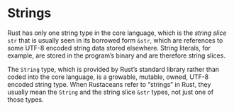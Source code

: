# Strings

Rust has only one string type in the core language, which is the *string slice* `str` that is usually seen in its borrowed form `&str`, which are references to some UTF-8 encoded string data stored elsewhere.
String literals, for example, are stored in the program’s binary and are therefore string slices.

The `String` type, which is provided by Rust’s standard library rather than coded into the core language, is a growable, mutable, owned, UTF-8 encoded string type. When Rustaceans refer to “strings” in Rust, they usually mean the `String` and the string slice `&str` types, not just one of those types.
